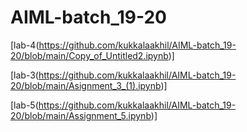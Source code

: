 # AIML-batch_19-20
[lab-4(https://github.com/kukkalaakhil/AIML-batch_19-20/blob/main/Copy_of_Untitled2.ipynb)]

[lab-3(https://github.com/kukkalaakhil/AIML-batch_19-20/blob/main/Asignment_3_(1).ipynb)]

[lab-5(https://github.com/kukkalaakhil/AIML-batch_19-20/blob/main/Assignment_5.ipynb)]
